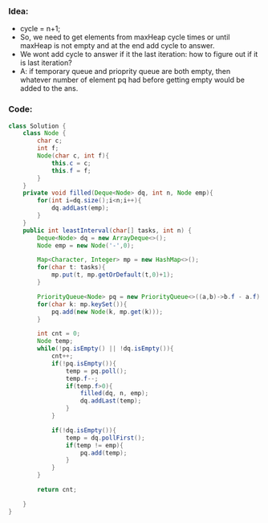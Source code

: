 ### Idea:
- cycle = n+1;
- So, we need to get elements from maxHeap cycle times or until maxHeap is not empty and at the end add cycle to answer. 
- We wont add cycle to answer if it the last iteration: how to figure out if it is last iteration?
- A: if temporary queue and prioprity queue are both empty, then whatever number of element pq had before getting empty would be added to the ans.

### Code:
```java
class Solution {
    class Node {
        char c;
        int f;
        Node(char c, int f){
            this.c = c;
            this.f = f;
        }
    }
    private void filled(Deque<Node> dq, int n, Node emp){
        for(int i=dq.size();i<n;i++){
            dq.addLast(emp);
        }
    }
    public int leastInterval(char[] tasks, int n) {
        Deque<Node> dq = new ArrayDeque<>();
        Node emp = new Node('-',0);

        Map<Character, Integer> mp = new HashMap<>();
        for(char t: tasks){
            mp.put(t, mp.getOrDefault(t,0)+1);
        }

        PriorityQueue<Node> pq = new PriorityQueue<>((a,b)->b.f - a.f);
        for(char k: mp.keySet()){
            pq.add(new Node(k, mp.get(k)));
        }

        int cnt = 0;
        Node temp;
        while(!pq.isEmpty() || !dq.isEmpty()){
            cnt++;
            if(!pq.isEmpty()){
                temp = pq.poll();
                temp.f--;
                if(temp.f>0){
                    filled(dq, n, emp);
                    dq.addLast(temp);
                }
            }

            if(!dq.isEmpty()){
                temp = dq.pollFirst();
                if(temp != emp){
                    pq.add(temp);
                }
            }
        }

        return cnt;

    }
}
```